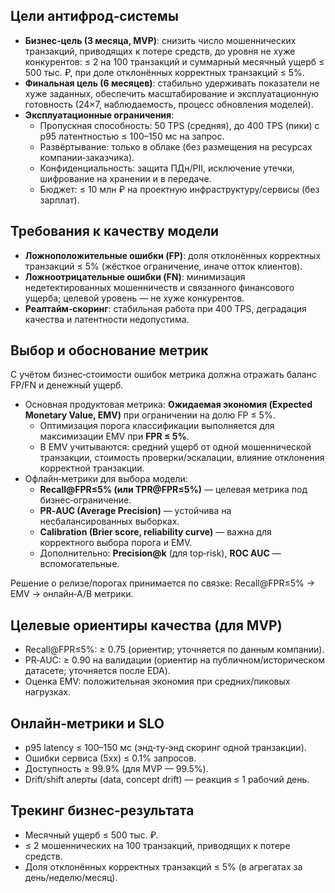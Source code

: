 ## Цели антифрод‑системы

- **Бизнес‑цель (3 месяца, MVP)**: снизить число мошеннических транзакций, приводящих к потере средств, до уровня не хуже конкурентов: ≤ 2 на 100 транзакций и суммарный месячный ущерб ≤ 500 тыс. ₽, при доле отклонённых корректных транзакций ≤ 5%.
- **Финальная цель (6 месяцев)**: стабильно удерживать показатели не хуже заданных, обеспечить масштабирование и эксплуатационную готовность (24×7, наблюдаемость, процесс обновления моделей).
- **Эксплуатационные ограничения**:
  - Пропускная способность: 50 TPS (средняя), до 400 TPS (пики) с p95 латентностью ≤ 100–150 мс на запрос.
  - Развёртывание: только в облаке (без размещения на ресурсах компании‑заказчика).
  - Конфиденциальность: защита ПДн/PII, исключение утечки, шифрование на хранении и в передаче.
  - Бюджет: ≤ 10 млн ₽ на проектную инфраструктуру/сервисы (без зарплат).

## Требования к качеству модели

- **Ложноположительные ошибки (FP)**: доля отклонённых корректных транзакций ≤ 5% (жёсткое ограничение, иначе отток клиентов).
- **Ложноотрицательные ошибки (FN)**: минимизация недетектированных мошенничеств и связанного финансового ущерба; целевой уровень — не хуже конкурентов.
- **Реалтайм‑скоринг**: стабильная работа при 400 TPS, деградация качества и латентности недопустима.

## Выбор и обоснование метрик

С учётом бизнес‑стоимости ошибок метрика должна отражать баланс FP/FN и денежный ущерб.

- Основная продуктовая метрика: **Ожидаемая экономия (Expected Monetary Value, EMV)** при ограничении на долю FP ≤ 5%.
  - Оптимизация порога классификации выполняется для максимизации EMV при **FPR ≤ 5%**.
  - В EMV учитываются: средний ущерб от одной мошеннической транзакции, стоимость проверки/эскалации, влияние отклонения корректной транзакции.
- Офлайн‑метрики для выбора модели:
  - **Recall@FPR≤5% (или TPR@FPR≤5%)** — целевая метрика под бизнес‑ограничение.
  - **PR‑AUC (Average Precision)** — устойчива на несбалансированных выборках.
  - **Calibration (Brier score, reliability curve)** — важна для корректного выбора порога и EMV.
  - Дополнительно: **Precision@k** (для top‑risk), **ROC AUC** — вспомогательные.

Решение о релизе/порогах принимается по связке: Recall@FPR≤5% → EMV → онлайн‑A/B метрики.

## Целевые ориентиры качества (для MVP)

- Recall@FPR≤5%: ≥ 0.75 (ориентир; уточняется по данным компании).
- PR‑AUC: ≥ 0.90 на валидации (ориентир на публичном/историческом датасете; уточняется после EDA).
- Оценка EMV: положительная экономия при средних/пиковых нагрузках.

## Онлайн‑метрики и SLO

- p95 latency ≤ 100–150 мс (энд‑ту‑энд скоринг одной транзакции).
- Ошибки сервиса (5xx) ≤ 0.1% запросов.
- Доступность ≥ 99.9% (для MVP — 99.5%).
- Drift/shift алерты (data, concept drift) — реакция ≤ 1 рабочий день.

## Трекинг бизнес‑результата

- Месячный ущерб ≤ 500 тыс. ₽.
- ≤ 2 мошеннических на 100 транзакций, приводящих к потере средств.
- Доля отклонённых корректных транзакций ≤ 5% (в агрегатах за день/неделю/месяц).


